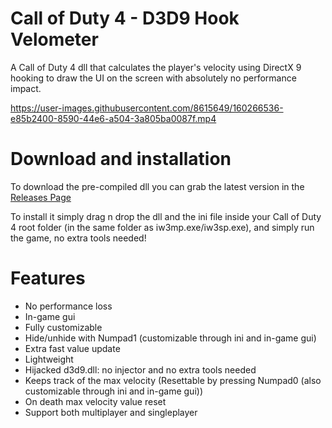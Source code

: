 # Call of Duty 4 - D3D9 Hook Velometer

A Call of Duty 4 dll that calculates the player's velocity using DirectX 9 hooking to draw the UI on the screen with absolutely no performance impact.

https://user-images.githubusercontent.com/8615649/160266536-e85b2400-8590-44e6-a504-3a805ba0087f.mp4

# Download and installation
To download the pre-compiled dll you can grab the latest version in the [Releases Page](https://github.com/Rex109/D3D9-Hook-CoD4-Velometer/releases)

To install it simply drag n drop the dll and the ini file inside your Call of Duty 4 root folder (in the same folder as iw3mp.exe/iw3sp.exe), and simply run the game, no extra tools needed!


# Features
- No performance loss
- In-game gui
- Fully customizable
- Hide/unhide with Numpad1 (customizable through ini and in-game gui)
- Extra fast value update
- Lightweight
- Hijacked d3d9.dll: no injector and no extra tools needed
- Keeps track of the max velocity (Resettable by pressing Numpad0 (also customizable through ini and in-game gui))
- On death max velocity value reset
- Support both multiplayer and singleplayer
